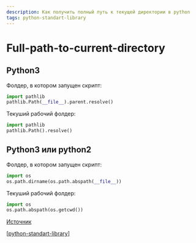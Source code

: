 ```yaml
---
description: Как получить полный путь к текущей директории в python
tags: python-standart-library
---
```

# Full-path-to-current-directory

## Python3


Фолдер, в котором запущен скрипт:

```python
import pathlib
pathlib.Path(__file__).parent.resolve()
```

Текуший рабочий фолдер:

```python
import pathlib
pathlib.Path().resolve()
```

## Python3 или python2

Фолдер, в котором запущен скрипт:

```python
import os
os.path.dirname(os.path.abspath(__file__))
```

Текуший рабочий фолдер:

```python
import os
os.path.abspath(os.getcwd())
```

[Источник](https://stackoverflow.com/a/3430395/15966204)

[[python-standart-library]]

[//begin]: # "Autogenerated link references for markdown compatibility"
[python-standart-library]: python-standart-library "Стандартная библиотека python - список заметок"
[//end]: # "Autogenerated link references"